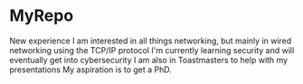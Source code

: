 # MyRepo
New experience
I am interested in all things networking, but mainly in wired networking using the TCP/IP protocol
I'm currently learning security and will eventually get into cybersecurity
I am also in Toastmasters to help with my presentations
My aspiration is to get a PhD.
